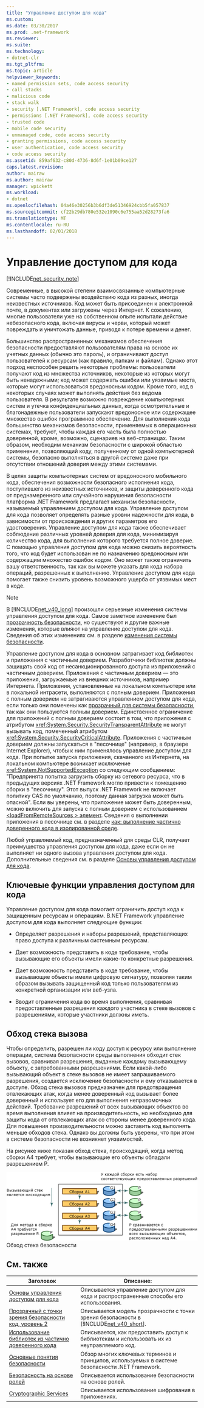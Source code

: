 ```yaml
---
title: "Управление доступом для кода"
ms.custom: 
ms.date: 03/30/2017
ms.prod: .net-framework
ms.reviewer: 
ms.suite: 
ms.technology:
- dotnet-clr
ms.tgt_pltfrm: 
ms.topic: article
helpviewer_keywords:
- named permission sets, code access security
- call stacks
- malicious code
- stack walk
- security [.NET Framework], code access security
- permissions [.NET Framework], code access security
- trusted code
- mobile code security
- unmanaged code, code access security
- granting permissions, code access security
- user authentication, code access security
- code access security
ms.assetid: 859af632-c80d-4736-8d6f-1e01b09ce127
caps.latest.revision: 
author: mairaw
ms.author: mairaw
manager: wpickett
ms.workload:
- dotnet
ms.openlocfilehash: 04a46e30256b3b6df3de51346924cbb5fa057837
ms.sourcegitcommit: cf22b29db780e532e1090c6e755aa52d28273fa6
ms.translationtype: MT
ms.contentlocale: ru-RU
ms.lasthandoff: 02/01/2018
---
```

# <a name="code-access-security"></a>Управление доступом для кода
[!INCLUDE[net_security_note](../../../includes/net-security-note-md.md)]  
  
 Современные, в высокой степени взаимосвязанные компьютерные системы часто подвержены воздействию кода из разных, иногда неизвестных источников. Код может быть присоединен к электронной почте, в документах или загружены через Интернет. К сожалению, многие пользователи уже на собственном опыте испытали действие небезопасного кода, включая вирусы и черви, который может повреждать и уничтожать данные, приводя к потере времени и денег.  
  
 Большинство распространенных механизмов обеспечения безопасности предоставляют пользователям права на основе их учетных данных (обычно это пароль), и ограничивают доступ пользователей к ресурсам (как правило, папкам и файлам). Однако этот подход неспособен решить некоторые проблемы: пользователи получают код из множества источников, некоторые из которых могут быть ненадежными; код может содержать ошибки или уязвимые места, которые могут использоваться вредоносным кодом. Кроме того, код в некоторых случаях может выполнять действия без ведома пользователя. В результате возможно повреждение компьютерных систем и утечка конфиденциальных данных, когда осмотрительные и благонадежные пользователи запускают вредоносное или содержащее множество ошибок программное обеспечение. Для выполнения кода большинство механизмов безопасности, применяемых в операционных системах, требуют, чтобы каждая его часть была полностью доверенной, кроме, возможно, сценариев на веб-страницах. Таким образом, необходим механизм безопасности с широкой областью применения, позволяющий коду, полученному от одной компьютерной системы, безопасно выполняться в другой системе даже при отсутствии отношений доверия между этими системами.  
  
 В целях защиты компьютерных систем от вредоносного мобильного кода, обеспечения возможности безопасного исполнения кода, поступившего из неизвестных источников, и защиты доверенного кода от преднамеренного или случайного нарушения безопасности платформа .NET Framework предлагает механизм безопасности, называемый управлением доступом для кода. Управление доступом для кода позволяет определять разные уровни надежности для кода, в зависимости от происхождения и других параметров его удостоверения. Управление доступом для кода также обеспечивает соблюдение различных уровней доверия для кода, минимизируя количество кода, для выполнения которого требуется полное доверие. С помощью управления доступом для кода можно снизить вероятность того, что код будет использован не по назначению вредоносным или содержащим множество ошибок кодом. Оно может также ограничить вашу ответственность, так как вы можете указать для кода набора операций, разрешенных к выполнению. Управление доступом для кода помогает также снизить уровень возможного ущерба от уязвимых мест в коде.  
  
> [!NOTE]
>  В [!INCLUDE[net_v40_long](../../../includes/net-v40-long-md.md)] произошли серьезные изменения системы управления доступом для кода. Самое заметное изменение был [прозрачность безопасности](../../../docs/framework/misc/security-transparent-code.md), но существуют и другие важные изменения, которые влияют на управление доступом для кода. Сведения об этих изменениях см. в разделе [изменения системы безопасности](../../../docs/framework/security/security-changes.md).  
  
 Управление доступом для кода в основном затрагивает код библиотек и приложения с частичным доверием. Разработчики библиотек должны защищать свой код от несанкционированного доступа из приложений с частичным доверием. Приложения с частичным доверием — это приложения, загружаемые из внешних источников, например Интернета. Приложения, установленные на локальном компьютере или в локальной интрасети, выполняются с полным доверием. Приложения с полным доверием не затрагиваются управлением доступом для кода, если только они помечены как [прозрачный для системы безопасности](../../../docs/framework/misc/security-transparent-code.md), так как они пользуются полным доверием. Единственное ограничение для приложений с полным доверием состоит в том, что приложения с атрибутом <xref:System.Security.SecurityTransparentAttribute> не могут вызывать код, помеченный атрибутом <xref:System.Security.SecurityCriticalAttribute>. Приложения с частичным доверием должны запускаться в "песочнице" (например, в браузере Internet Explorer), чтобы к ним применялось управление доступом для кода. При попытке запуска приложения, скачанного из Интернета, на локальном компьютере возникает исключение <xref:System.NotSupportedException> со следующим сообщением: "Предпринята попытка загрузить сборку из сетевого ресурса, что в предыдущих версиях .NET Framework могло привести к помещению сборки в "песочницу". Этот выпуск .NET Framework не включает политику CAS по умолчанию, поэтому данная загрузка может быть опасной". Если вы уверены, что приложение может быть доверенным, можно включить для запуска с полным доверием с использованием [ \<loadFromRemoteSources > элемент](../../../docs/framework/configure-apps/file-schema/runtime/loadfromremotesources-element.md). Сведения о выполнении приложения в песочнице см. в разделе [как: выполнение частично доверенного кода в изолированной среде](../../../docs/framework/misc/how-to-run-partially-trusted-code-in-a-sandbox.md).  
  
 Любой управляемый код, предназначенный для среды CLR, получает преимущества управления доступом для кода, даже если он не выполняет ни одного вызова управления доступом для кода. Дополнительные сведения см. в разделе [Основы управления доступом для кода](../../../docs/framework/misc/code-access-security-basics.md).  
  
<a name="key_functions"></a>   
## <a name="key-functions-of-code-access-security"></a>Ключевые функции управления доступом для кода  
 Управление доступом для кода помогает ограничить доступ кода к защищенным ресурсам и операциям. В.NET Framework управление доступом для кода выполняет следующие функции:  
  
-   Определяет разрешения и наборы разрешений, представляющих право доступа к различным системным ресурсам.  
  
-   Дает возможность представить в коде требование, чтобы вызывающие его объекты имели какие-то конкретные разрешения.  
  
-   Дает возможность представить в коде требование, чтобы вызывающие объекты имели цифровую сигнатуру, позволяя таким образом вызывать защищенный код только пользователям из конкретной организации или веб-узла.  
  
-   Вводит ограничения кода во время выполнения, сравнивая предоставленные разрешения каждого участника в стеке вызовов с разрешениями, которые участники должны иметь.  
  
<a name="walking_the_call_stack"></a>   
## <a name="walking-the-call-stack"></a>Обход стека вызова  
 Чтобы определить, разрешен ли коду доступ к ресурсу или выполнение операции, система безопасности среды выполнения обходит стек вызовов, сравнивая разрешения, выданные каждому вызывающему объекту, с затребованными разрешениями. Если какой-либо вызывающий объект в стеке вызовов не имеет запрашиваемого разрешения, создается исключение безопасности и ему отказывается в доступе. Обход стека вызовов предназначен для предотвращения отвлекающих атак, когда менее доверенный код вызывает более доверенный и использует его для выполнения неправомочных действий. Требование разрешений от всех вызывающих объектов во время выполнения влияет на производительность, но необходимо для защиты кода от отвлекающих атак со стороны менее доверенного кода. Для повышения производительности можно заставить код выполнять меньше обходов стека. Однако вы должны быть уверены, что при этом в системе безопасности не возникнет уязвимостей.  
  
 На рисунке ниже показан обход стека, происходящий, когда метод сборки A4 требует, чтобы вызывающие его объекты обладали разрешением P.  
  
 ![Управление доступом для кода](../../../docs/framework/misc/media/slide-10a.gif "slide_10a")  
Обход стека безопасности  
  
<a name="related_topics"></a>   
## <a name="related-topics"></a>См. также  
  
|Заголовок|Описание:|  
|-----------|-----------------|  
|[Основы управления доступом для кода](../../../docs/framework/misc/code-access-security-basics.md)|Описывается управление доступом для кода и распространенные способы его использования.|  
|[Прозрачный с точки зрения безопасности код, уровень 2](../../../docs/framework/misc/security-transparent-code-level-2.md)|Описывается модель прозрачности с точки зрения безопасности в [!INCLUDE[net_v40_short](../../../includes/net-v40-short-md.md)].|  
|[Использование библиотек из частично доверенного кода](../../../docs/framework/misc/using-libraries-from-partially-trusted-code.md)|Описывается, как предоставить доступ к библиотекам и использовать их из неуправляемого код.|  
|[Основные понятия безопасности](../../../docs/standard/security/key-security-concepts.md)|Обзор многих ключевых терминов и принципов, используемых в системе безопасности .NET Framework.|  
|[Безопасность на основе ролей](../../../docs/standard/security/role-based-security.md)|Описывается использование безопасности на основе ролей.|  
|[Cryptographic Services](../../../docs/standard/security/cryptographic-services.md)|Описывается использование шифрования в приложениях.|
